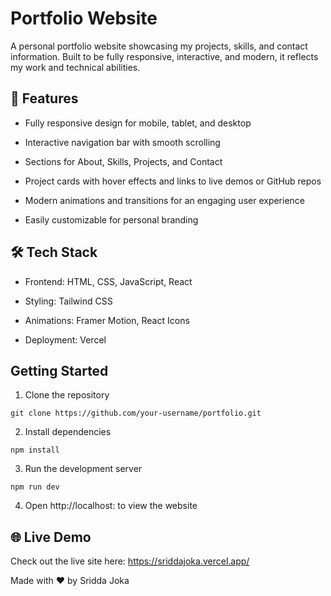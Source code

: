 # Portfolio Website

A personal portfolio website showcasing my projects, skills, and contact information. Built to be fully responsive, interactive, and modern, it reflects my work and technical abilities.

## 🌟 Features

- Fully responsive design for mobile, tablet, and desktop

- Interactive navigation bar with smooth scrolling

- Sections for About, Skills, Projects, and Contact

- Project cards with hover effects and links to live demos or GitHub repos

- Modern animations and transitions for an engaging user experience

- Easily customizable for personal branding

## 🛠️ Tech Stack

- Frontend: HTML, CSS, JavaScript, React

- Styling: Tailwind CSS

- Animations: Framer Motion, React Icons

- Deployment: Vercel

## Getting Started

1. Clone the repository

```
git clone https://github.com/your-username/portfolio.git
```

2. Install dependencies
```
npm install
```

3. Run the development server
```
npm run dev
```


4. Open http://localhost: to view the website

## 🌐 Live Demo

Check out the live site here: https://sriddajoka.vercel.app/

Made with ❤️ by Sridda Joka
